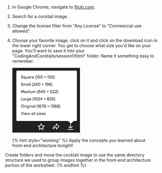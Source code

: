 
1. In Google Chrome, navigate to [flickr.com](http://flickr.com).

2. Search for a cocktail image.

3. Change the license filter from "Any License" to "Commercial use allowed".

4. Choose your favorite image, click on it and click on the download icon in the lower right corner.  You get to choose what size you'd like on your page. You'll want to save it into your "CodingAndCocktails/session1/html" folder.  Name it something easy to remember.

    ![](images/download.png)

    {% hint style="working" %}
Apply the concepts you learned about front-end architecture tonight! 

Create folders and move the cocktail image to use the same directory structure we used to group images together in the front-end architecture portion of the worksheet. 
    {% endhint %}